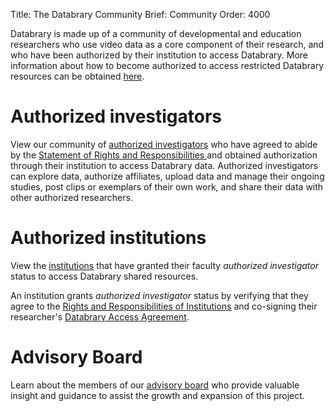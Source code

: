 Title: The Databrary Community
Brief: Community
Order: 4000

Databrary is made up of a community of developmental and education researchers who use video data as a core component of their research, and who have been authorized by their institution to access Databrary. More information about how to become authorized to access restricted Databrary resources can be obtained [here](|filename|access.md).

# Authorized investigators

View our community of [authorized investigators](https://nyu.databrary.org/party) who have agreed to abide by the [Statement of Rights and Responsibilities ](|filename|access/responsibilities.md)and obtained authorization through their institution to access Databrary data. Authorized investigators can explore data, authorize affiliates, upload data and manage their ongoing studies, post clips or exemplars of their own work, and share their data with other authorized researchers. 

# Authorized institutions

View the [institutions](https://nyu.databrary.org/party?institution=true&access=5) that have granted their faculty *authorized investigator* status to access Databrary shared resources. 

An institution grants *authorized investigator* status by verifying that they agree to the [Rights and Responsibilities of Institutions](|filename|access/responsibilities/institutions.md)  and co-signing their researcher's [Databrary Access Agreement](|filename|access/policies/agreement.mdi).

# Advisory Board

Learn about the members of our [advisory board](|filename|community/board.md) who provide valuable insight and guidance to assist the growth and expansion of this project. 
